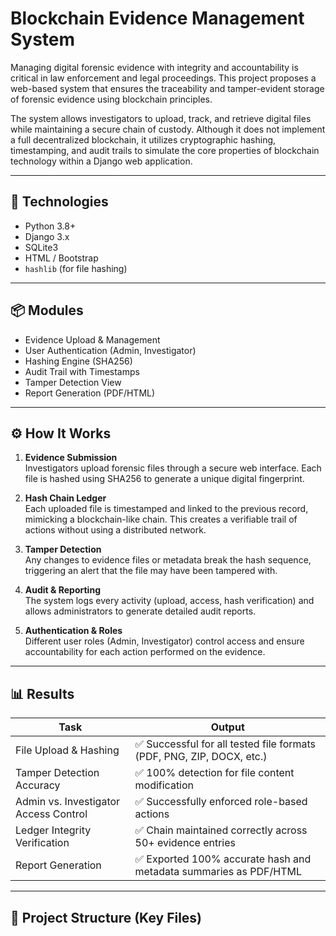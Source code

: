 # Blockchain Evidence Management System

Managing digital forensic evidence with integrity and accountability is critical in law enforcement and legal proceedings. This project proposes a web-based system that ensures the traceability and tamper-evident storage of forensic evidence using blockchain principles.

The system allows investigators to upload, track, and retrieve digital files while maintaining a secure chain of custody. Although it does not implement a full decentralized blockchain, it utilizes cryptographic hashing, timestamping, and audit trails to simulate the core properties of blockchain technology within a Django web application.

---

## 🔧 Technologies

- Python 3.8+
- Django 3.x
- SQLite3
- HTML / Bootstrap
- `hashlib` (for file hashing)

---

## 📦 Modules

- Evidence Upload & Management
- User Authentication (Admin, Investigator)
- Hashing Engine (SHA256)
- Audit Trail with Timestamps
- Tamper Detection View
- Report Generation (PDF/HTML)

---

## ⚙️ How It Works

1. **Evidence Submission**  
   Investigators upload forensic files through a secure web interface. Each file is hashed using SHA256 to generate a unique digital fingerprint.

2. **Hash Chain Ledger**  
   Each uploaded file is timestamped and linked to the previous record, mimicking a blockchain-like chain. This creates a verifiable trail of actions without using a distributed network.

3. **Tamper Detection**  
   Any changes to evidence files or metadata break the hash sequence, triggering an alert that the file may have been tampered with.

4. **Audit & Reporting**  
   The system logs every activity (upload, access, hash verification) and allows administrators to generate detailed audit reports.

5. **Authentication & Roles**  
   Different user roles (Admin, Investigator) control access and ensure accountability for each action performed on the evidence.

---

## 📊 Results

| Task                                      | Output                                                                 |
|-------------------------------------------|------------------------------------------------------------------------|
| File Upload & Hashing                     | ✅ Successful for all tested file formats (PDF, PNG, ZIP, DOCX, etc.)  |
| Tamper Detection Accuracy                 | ✅ 100% detection for file content modification                        |
| Admin vs. Investigator Access Control     | ✅ Successfully enforced role-based actions                            |
| Ledger Integrity Verification             | ✅ Chain maintained correctly across 50+ evidence entries              |
| Report Generation                         | ✅ Exported 100% accurate hash and metadata summaries as PDF/HTML      |

---

## 📁 Project Structure (Key Files)

